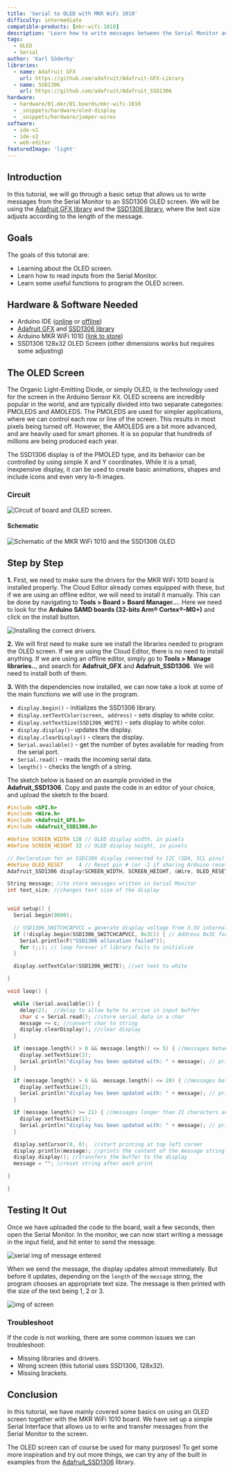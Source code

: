 ```yaml
---
title: 'Serial to OLED with MKR WiFi 1010'
difficulty: intermediate
compatible-products: [mkr-wifi-1010]
description: 'Learn how to write messages between the Serial Monitor and an OLED display.'
tags:
  - OLED
  - Serial
author: 'Karl Söderby'
libraries: 
  - name: Adafruit GFX
    url: https://github.com/adafruit/Adafruit-GFX-Library
  - name: SSD1306
    url: https://github.com/adafruit/Adafruit_SSD1306
hardware:
  - hardware/01.mkr/01.boards/mkr-wifi-1010
  - _snippets/hardware/oled-display
  - _snippets/hardware/jumper-wires
software:
  - ide-v1
  - ide-v2
  - web-editor
featuredImage: 'light'
---
```


## Introduction

In this tutorial, we will go through a basic setup that allows us to write messages from the Serial Monitor to an SSD1306 OLED screen. We will be using the [Adafruit GFX library](https://github.com/adafruit/Adafruit-GFX-Library) and the [SSD1306 library](https://github.com/adafruit/Adafruit_SSD1306), where the text size adjusts according to the length of the message.

## Goals

The goals of this tutorial are:

- Learning about the OLED screen.
- Learn how to read inputs from the Serial Monitor.
- Learn some useful functions to program the OLED screen.

## Hardware & Software Needed

- Arduino IDE ([online](https://create.arduino.cc/) or [offline](https://www.arduino.cc/en/main/software))
- [Adafruit GFX](https://github.com/adafruit/Adafruit-GFX-Library) and [SSD1306 library](https://github.com/adafruit/Adafruit_SSD1306)
- Arduino MKR WiFi 1010  ([link to store](https://store.arduino.cc/mkr-wifi-1010))
- SSD1306 128x32 OLED Screen (other dimensions works but requires some adjusting)


## The OLED Screen

The Organic Light-Emitting Diode, or simply OLED, is the technology used for the screen in the Arduino Sensor Kit. OLED screens are incredibly popular in the world, and are typically divided into two separate categories: PMOLEDS and AMOLEDS. The PMOLEDS are used for simpler applications, where we can control each row or line of the screen. This results in most pixels being turned off. However, the AMOLEDS are a bit more advanced, and are heavily used for smart phones. It is so popular that hundreds of millions are being produced each year.

The SSD1306 display is of the PMOLED type, and its behavior can be controlled by using simple X and Y coordinates. While it is a small, inexpensive display, it can be used to create basic animations, shapes and include icons and even very lo-fi images.

### Circuit

![Circuit of board and OLED screen.](assets/mkr_tutorial_08_img_01.png)

#### Schematic

![Schematic of the MKR WiFi 1010 and the SSD1306 OLED](assets/mkr_tutorial_08_img_02.png)

## Step by Step

**1.** First, we need to make sure the drivers for the MKR WiFi 1010 board is installed properly. The Cloud Editor already comes equipped with these, but if we are using an offline editor, we will need to install it manually. This can be done by navigating to **Tools > Board > Board Manager...**. Here we need to look for the **Arduino SAMD boards (32-bits Arm® Cortex®-M0+)** and click on the install button.

![Installing the correct drivers.](assets/mkr_tutorial_08_img_03.png)

**2.** We will first need to make sure we install the libraries needed to program the OLED screen. If we are using the Cloud Editor, there is no need to install anything. If we are using an offline editor, simply go to **Tools > Manage libraries..**, and search for **Adafruit_GFX** and **Adafruit_SSD1306**. We will need to install both of them.

**3.** With the dependencies now installed, we can now take a look at some of the main functions we will use in the program.

- `display.begin()` - initializes the SSD1306 library.
- `display.setTextColor(screen, address)` - sets display to white color. 
- `display.setTextSize(SSD1306_WHITE)` - sets display to white color.
- `display.display()`- updates the display.
- `display.clearDisplay()` - clears the display.
- `Serial.available()` - get the number of bytes available for reading from the serial port.
- `Serial.read()` - reads the incoming serial data.
- `length()` - checks the length of a string.

The sketch below is based on an example provided in the **Adafruit_SSD1306**. Copy and paste the code in an editor of your choice, and upload the sketch to the board. 

```cpp
#include <SPI.h>
#include <Wire.h>
#include <Adafruit_GFX.h>
#include <Adafruit_SSD1306.h>

#define SCREEN_WIDTH 128 // OLED display width, in pixels
#define SCREEN_HEIGHT 32 // OLED display height, in pixels

// Declaration for an SSD1306 display connected to I2C (SDA, SCL pins)
#define OLED_RESET     4 // Reset pin # (or -1 if sharing Arduino reset pin)
Adafruit_SSD1306 display(SCREEN_WIDTH, SCREEN_HEIGHT, &Wire, OLED_RESET);

String message; //to store messages written in Serial Monitor
int text_size; //changes text size of the display


void setup() {
  Serial.begin(9600);

  // SSD1306_SWITCHCAPVCC = generate display voltage from 3.3V internally
  if (!display.begin(SSD1306_SWITCHCAPVCC, 0x3C)) { // Address 0x3C for 128x32
    Serial.println(F("SSD1306 allocation failed"));
    for (;;); // loop forever if library fails to initialize
  }

  display.setTextColor(SSD1306_WHITE); //set text to white

}

void loop() {

  while (Serial.available()) {
    delay(2);  //delay to allow byte to arrive in input buffer
    char c = Serial.read(); //store serial data in a char
    message += c; //convert char to string
    display.clearDisplay(); //clear display
  }

  if (message.length() > 0 && message.length() <= 5) { //messages between 1 and 5 characters activates text-size 3
    display.setTextSize(3);
    Serial.println("display has been updated with: " + message); // print the message in Serial monitor for feedback
  }

  if (message.length() > 6 &&  message.length() <= 20) { //messages between 6 and 20 characters activates text-size 2
    display.setTextSize(2);
    Serial.println("display has been updated with: " + message); // print the message in Serial monitor for feedback
  }

  if (message.length() >= 21) { //messages longer than 21 characters activates text-size 1
    display.setTextSize(1);
    Serial.println("display has been updated with: " + message); // print the message in Serial monitor for feedback
  }

  display.setCursor(0, 0);  //start printing at top left corner
  display.println(message); //prints the content of the message string on the display
  display.display(); //transfers the buffer to the display
  message = ""; //reset string after each print

}

}

```

## Testing It Out

Once we have uploaded the code to the board, wait a few seconds, then open the Serial Monitor. In the monitor, we can now start writing a message in the input field, and hit enter to send the message. 

![serial img of message entered](assets/mkr_tutorial_08_img_04.png)

When we send the message, the display updates almost immediately. But before it updates, depending on the `length` of the `message` string, the program chooses an appropriate text size. The message is then printed with the size of the text being 1, 2 or 3. 

![img of screen](assets/mkr_tutorial_08_img_05.png)


### Troubleshoot

If the code is not working, there are some common issues we can troubleshoot:

- Missing libraries and drivers.
- Wrong screen (this tutorial uses SSD1306, 128x32).
- Missing brackets.

## Conclusion

In this tutorial, we have mainly covered some basics on using an OLED screen together with the MKR WiFi 1010 board. We have set up a simple Serial Interface that allows us to write and transfer messages from the Serial Monitor to the screen. 

The OLED screen can of course be used for many purposes! To get some more inspiration and try out more things, we can try any of the built in examples from the [Adafruit_SSD1306](https://github.com/adafruit/Adafruit-GFX-Library) library. 
